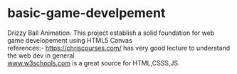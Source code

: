 # basic-game-develpement
Drizzy Ball Animation.
This project establish a solid foundation for web game developement using HTML5 Canvas<br>
references:-
https://chriscourses.com/ has very good lecture to understand the web dev in general<br>
www.w3schools.com is a great source for HTML,CSSS,JS.

